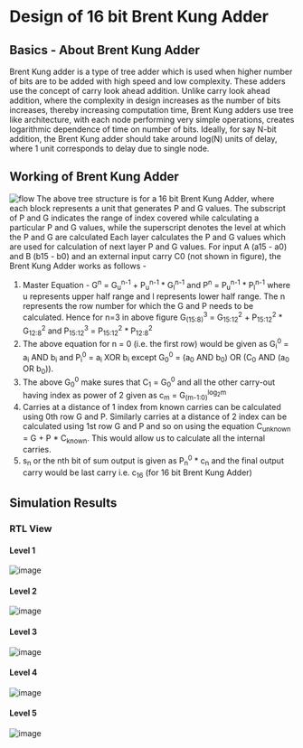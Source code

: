 # Design of 16 bit Brent Kung Adder
## Basics - About Brent Kung Adder
Brent Kung adder is a type of tree adder which is used when higher number of bits are to be added with high speed and low complexity. These adders use the concept of carry look ahead addition. Unlike carry look ahead addition, where the complexity in design increases as the number of bits increases, thereby increasing computation time, Brent Kung adders use tree like architecture, with each node performing very simple operations, creates logarithmic dependence of time on number of bits. Ideally, for say N-bit addition, the Brent Kung adder should take around log(N) units of delay, where 1 unit corresponds to delay due to single node.  
## Working of Brent Kung Adder
![flow](https://github.com/ujwaluttarwar/16-bit-Brent-Kung-Adder/assets/106365754/c9b7d351-c032-41b8-8c47-54437d26e7bf)
The above tree structure is for a 16 bit Brent Kung Adder, where each block represents a unit that generates P and G values. The subscript of P and G indicates the range of index covered while calculating a particular P and G values, while the superscript denotes the level at which the P and G are calculated Each layer calculates the P and G values which are used for calculation of next layer P and G values. For input A (a15 - a0) and B (b15 - b0) and an external input carry C0 (not shown in figure), the Brent Kung Adder works as follows - 
1. Master Equation - G<sup>n</sup> = G<sub>u</sub><sup>n-1</sup> + P<sub>u</sub><sup>n-1</sup> * G<sub>l</sub><sup>n-1</sup> and P<sup>n</sup> = P<sub>u</sub><sup>n-1</sup> * P<sub>l</sub><sup>n-1</sup> where u represents upper half range and l represents lower half range. The n represents the row number for which the G and P needs to be calculated. Hence for n=3 in above figure G<sub>(15:8)</sub><sup>3</sup> = G<sub>15:12</sub><sup>2</sup> + P<sub>15:12</sub><sup>2</sup> * G<sub>12:8</sub><sup>2</sup> and P<sub>15:12</sub><sup>3</sup> = P<sub>15:12</sub><sup>2</sup> * P<sub>12:8</sub><sup>2</sup>
2. The above equation for n = 0 (i.e. the first row) would be given as G<sub>i</sub><sup>0</sup> = a<sub>i</sub> AND b<sub>i</sub> and P<sub>i</sub><sup>0</sup> = a<sub>i</sub> XOR b<sub>i</sub> except G<sub>0</sub><sup>0</sup> =  (a<sub>0</sub> AND b<sub>0</sub>) OR (C<sub>0</sub> AND (a<sub>0</sub> OR b<sub>0</sub>)). 
3. The above G<sub>0</sub><sup>0</sup> make sures that C<sub>1</sub> = G<sub>0</sub><sup>0</sup> and all the other carry-out having index as power of 2 given as c<sub>m</sub> = G<sub>(m-1:0)</sub><sup>log<sub>2</sub>m</sup>
4. Carries at a distance of 1 index from known carries can be calculated using 0th row G and P. Similarly carries at a distance of 2 index can be calculated using 1st row G and P and so on using the equation C<sub>unknown</sub> = G + P * C<sub>known</sub>. This would allow us to calculate all the internal carries.
5. s<sub>n</sub> or the nth bit of sum output is given as P<sub>n</sub><sup>0</sup> * c<sub>n</sub> and the final output carry would be last carry i.e. c<sub>16</sub> (for 16 bit Brent Kung Adder)    
## Simulation Results
### RTL View
#### Level 1 
![image](https://github.com/ujwaluttarwar/16-bit-Brent-Kung-Adder/assets/106365754/7ba24154-4914-4014-bda6-3c0fb13b0a1a)
#### Level 2
![image](https://github.com/ujwaluttarwar/16-bit-Brent-Kung-Adder/assets/106365754/521de74f-cac5-4a8e-b44c-6fc71c2557ec)
#### Level 3
![image](https://github.com/ujwaluttarwar/16-bit-Brent-Kung-Adder/assets/106365754/9eefa78a-3df8-41ba-b605-9f43b019b84f)
#### Level 4
![image](https://github.com/ujwaluttarwar/16-bit-Brent-Kung-Adder/assets/106365754/9c5c28a5-18c4-4e93-ace3-9e37ea5ed27a)
#### Level 5
![image](https://github.com/ujwaluttarwar/16-bit-Brent-Kung-Adder/assets/106365754/4edb48f6-02cb-4220-8dc3-0fdf681e8770)

